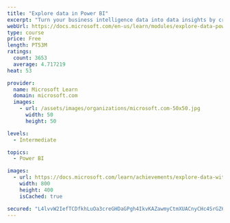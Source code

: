 ```yaml
---
title: "Explore data in Power BI"
excerpt: "Turn your business intelligence data into data insights by creating and configuring Power BI dashboards."
webUrl: https://docs.microsoft.com/en-us/learn/modules/explore-data-power-bi/
type: course
price: Free
length: PT53M
ratings:
  count: 3653
  average: 4.717219
heat: 53

provider:
  name: Microsoft Learn
  domain: microsoft.com
  images:
    - url: /assets/images/organizations/microsoft.com-50x50.jpg
      width: 50
      height: 50

levels:
  - Intermediate

topics:
  - Power BI

images:
  - url: https://docs.microsoft.com/learn/achievements/explore-data-with-power-bi-desktop-social.png
    width: 800
    height: 400
    isCached: true

secured: "L4lvvW2IefTCDfkhLuOa3creGHDaGPgh4IkvKAZawmyCtmXUACnyCHc4SrGZ65gP/vz0Hff1kBcbVWyq12VAQbuAqRkzsZ/8q0xOHPlnb1GY52z1SH7UpH7YU0vNWWlqAoC544QHmgy57VTD6qALtQ+yLhDzJP5ijidX6C35t/ai+dt/jZjZRxNoiNFafjgZhfjzr5u2YtJ8uPYLmHbF7x295+iRk9BlYNxEIcBGzSl7hC0+2gZr/KzqsFc9Cfa2hTITCJWpJtpV8+q5TuPrZxsEVm3EDa/Q4hq7yz0z4y8IHQN+zVkdKERK7jMsnm33CIBj6azCCyRhOGGzeCi0F9MZmv+k1i7ezGgXrQ1zG9TOlOUDWGhLRY3FktI26P42q1g+MRCQaKCfBJBgAMFPMfX4QPLDmHbKmHlPUovV39Y=;zBUL4jE0zSIWcV4s1TQq3Q=="
---
```



